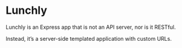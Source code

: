 # Lunchly

Lunchly is an Express app that is not an API server, nor is it RESTful.

Instead, it’s a server-side templated application with custom URLs.
